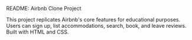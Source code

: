 README: Airbnb Clone Project

This project replicates Airbnb's core features for educational purposes. Users can sign up, list accommodations, search, book, and leave reviews. Built with HTML and CSS.